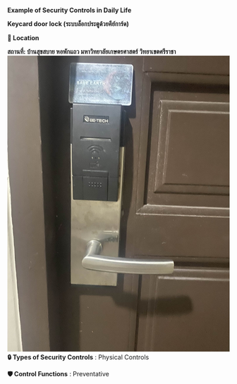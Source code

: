 **Example of Security Controls in Daily Life**

**Keycard door lock (ระบบล็อกประตูด้วยคีย์การ์ด)**

**📍 Location**

**สถานที่: บ้านสุขสบาย หอพักแถว มหาวิทยาลัยเกษตรศาสตร์ วิทยาเขตศรีราชา**
![keycard](Mypic/keycard.jpg)
**🔒 Types of Security Controls**
: Physical Controls

**🛡️ Control Functions**
: Preventative
